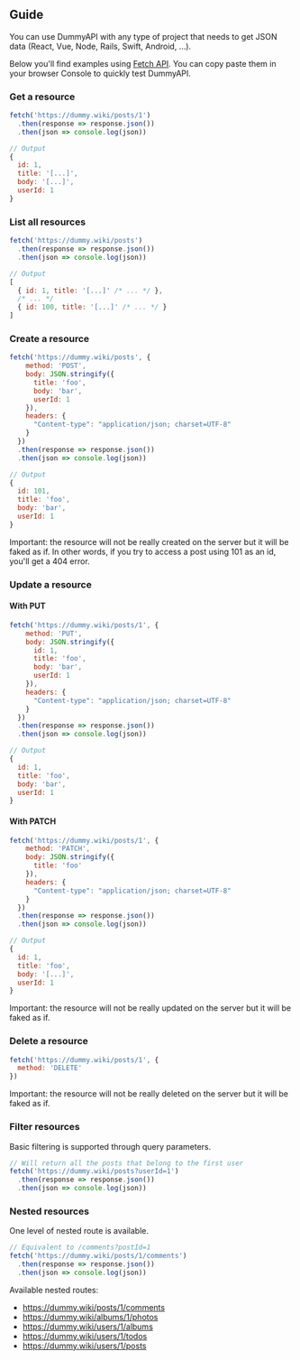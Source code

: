 <main>

## Guide

You can use DummyAPI with any type of project that needs to get JSON data (React, Vue, Node, Rails, Swift, Android, ...).

Below you'll find examples using [Fetch API](https://developer.mozilla.org/en-US/docs/Web/API/Fetch_API). You can copy paste them in your browser Console to quickly test DummyAPI.

### Get a resource

```js
fetch('https://dummy.wiki/posts/1')
  .then(response => response.json())
  .then(json => console.log(json))

// Output
{
  id: 1,
  title: '[...]',
  body: '[...]',
  userId: 1
}
```

<div id="codefund"><!-- fallback content --></div>
<script src="https://app.codefund.io/properties/338/funder.js" async="async"></script>

### List all resources

```js
fetch('https://dummy.wiki/posts')
  .then(response => response.json())
  .then(json => console.log(json))

// Output
[
  { id: 1, title: '[...]' /* ... */ },
  /* ... */
  { id: 100, title: '[...]' /* ... */ }
]
```

### Create a resource

```js
fetch('https://dummy.wiki/posts', {
    method: 'POST',
    body: JSON.stringify({
      title: 'foo',
      body: 'bar',
      userId: 1
    }),
    headers: {
      "Content-type": "application/json; charset=UTF-8"
    }
  })
  .then(response => response.json())
  .then(json => console.log(json))

// Output
{
  id: 101,
  title: 'foo',
  body: 'bar',
  userId: 1
}
```

Important: the resource will not be really created on the server but it will be faked as if. In other words, if you try to access a post using 101 as an id, you'll get a 404 error.

### Update a resource

#### With PUT

```js
fetch('https://dummy.wiki/posts/1', {
    method: 'PUT',
    body: JSON.stringify({
      id: 1,
      title: 'foo',
      body: 'bar',
      userId: 1
    }),
    headers: {
      "Content-type": "application/json; charset=UTF-8"
    }
  })
  .then(response => response.json())
  .then(json => console.log(json))

// Output
{
  id: 1,
  title: 'foo',
  body: 'bar',
  userId: 1
}
```

#### With PATCH

```js
fetch('https://dummy.wiki/posts/1', {
    method: 'PATCH',
    body: JSON.stringify({
      title: 'foo'
    }),
    headers: {
      "Content-type": "application/json; charset=UTF-8"
    }
  })
  .then(response => response.json())
  .then(json => console.log(json))

// Output
{
  id: 1,
  title: 'foo',
  body: '[...]',
  userId: 1
}
```

Important: the resource will not be really updated on the server but it will be faked as if. 

### Delete a resource

```js
fetch('https://dummy.wiki/posts/1', {
  method: 'DELETE'
})
```

Important: the resource will not be really deleted on the server but it will be faked as if. 

### Filter resources

Basic filtering is supported through query parameters.

```js
// Will return all the posts that belong to the first user
fetch('https://dummy.wiki/posts?userId=1')
  .then(response => response.json())
  .then(json => console.log(json))
```

### Nested resources

One level of nested route is available.

```js
// Equivalent to /comments?postId=1
fetch('https://dummy.wiki/posts/1/comments')
  .then(response => response.json())
  .then(json => console.log(json))
```

Available nested routes:

* https://dummy.wiki/posts/1/comments
* https://dummy.wiki/albums/1/photos
* https://dummy.wiki/users/1/albums
* https://dummy.wiki/users/1/todos
* https://dummy.wiki/users/1/posts

</main>
